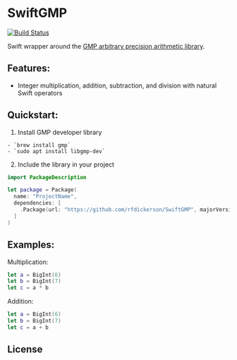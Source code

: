# SwiftGMP

[![Build Status](https://travis-ci.org/rfdickerson/SwiftGMP.svg?branch=master)](https://travis-ci.org/rfdickerson/SwiftGMP)

Swift wrapper around the [GMP arbitrary precision arithmetic library](https://gmplib.org/).

## Features:

 - Integer multiplication, addition, subtraction, and division with natural Swift operators

## Quickstart:

  1. Install GMP developer library
  
    - `brew install gmp`
    - `sudo apt install libgmp-dev`


  2. Include the library in your project
  
  ```swift
  import PackageDescription

  let package = Package(
    name: "ProjectName",
    dependencies: [
      .Package(url: "https://github.com/rfdickerson/SwiftGMP", majorVersion: 0)
    ]
  )
  ```
  
## Examples:

Multiplication:

```swift
let a = BigInt(6)
let b = BigInt(7)        
let c = a * b
```

Addition:

```swift
let a = BigInt(6)
let b = BigInt(7)        
let c = a + b
```

## License


